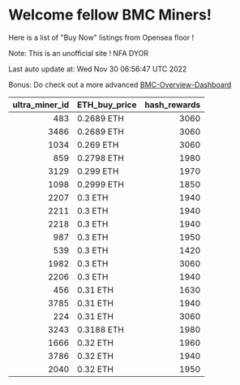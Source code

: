 # Welcome fellow BMC Miners!
Here is a list of "Buy Now" listings from Opensea floor !

Note: This is an unofficial site ! NFA DYOR

Last auto update at: Wed Nov 30 06:56:47 UTC 2022

Bonus: Do check out a more advanced [BMC-Overview-Dashboard](https://dune.com/defifunk/BMC-Overview-Dashboard)


|   ultra_miner_id | ETH_buy_price   |   hash_rewards |
|-----------------:|:----------------|---------------:|
|              483 | 0.2689 ETH      |           3060 |
|             3486 | 0.2689 ETH      |           3060 |
|             1034 | 0.269 ETH       |           3060 |
|              859 | 0.2798 ETH      |           1980 |
|             3129 | 0.299 ETH       |           1970 |
|             1098 | 0.2999 ETH      |           1850 |
|             2207 | 0.3 ETH         |           1940 |
|             2211 | 0.3 ETH         |           1940 |
|             2218 | 0.3 ETH         |           1940 |
|              987 | 0.3 ETH         |           1950 |
|              539 | 0.3 ETH         |           1420 |
|             1982 | 0.3 ETH         |           3060 |
|             2206 | 0.3 ETH         |           1940 |
|              456 | 0.31 ETH        |           1630 |
|             3785 | 0.31 ETH        |           1940 |
|              224 | 0.31 ETH        |           3060 |
|             3243 | 0.3188 ETH      |           1980 |
|             1666 | 0.32 ETH        |           1960 |
|             3786 | 0.32 ETH        |           1940 |
|             2040 | 0.32 ETH        |           1950 |